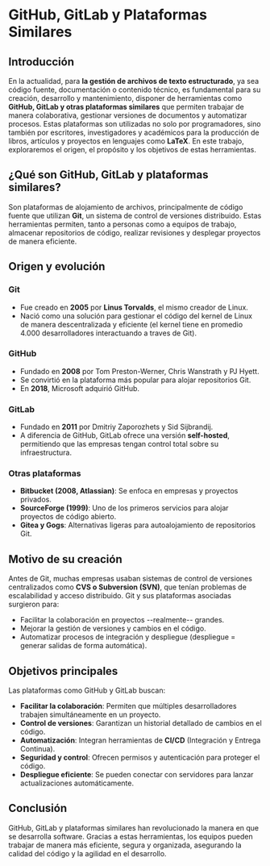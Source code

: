 # GitHub, GitLab y Plataformas Similares


## Introducción

En la actualidad, para **la gestión de archivos de texto estructurado**, ya sea código fuente, documentación o contenido técnico, es fundamental para su creación, desarrollo y mantenimiento, disponer de herramientas como **GitHub, GitLab y otras plataformas similares** que permiten trabajar de manera colaborativa, gestionar versiones de documentos y automatizar procesos. Estas plataformas son utilizadas no solo por programadores, sino también por escritores, investigadores y académicos para la producción de libros, artículos y proyectos en lenguajes como **LaTeX**. En este trabajo, exploraremos el origen, el propósito y los objetivos de estas herramientas.  

## ¿Qué son GitHub, GitLab y plataformas similares?  
Son plataformas de alojamiento de archivos, principalmente de código fuente que utilizan **Git**, un sistema de control de versiones distribuido. Estas herramientas permiten, tanto a personas como a equipos de trabajo, almacenar repositorios de código, realizar revisiones y desplegar proyectos de manera eficiente.

## Origen y evolución  

### Git  
- Fue creado en **2005** por **Linus Torvalds**, el mismo creador de Linux.  
- Nació como una solución para gestionar el código del kernel de Linux de manera descentralizada y eficiente (el kernel tiene en promedio 4.000 desarrolladores interactuando a traves de Git).  

### GitHub  
- Fundado en **2008** por Tom Preston-Werner, Chris Wanstrath y PJ Hyett.  
- Se convirtió en la plataforma más popular para alojar repositorios Git.  
- En **2018**, Microsoft adquirió GitHub.  

### GitLab  
- Fundado en **2011** por Dmitriy Zaporozhets y Sid Sijbrandij.  
- A diferencia de GitHub, GitLab ofrece una versión **self-hosted**, permitiendo que las empresas tengan control total sobre su infraestructura.  

### Otras plataformas  
- **Bitbucket (2008, Atlassian)**: Se enfoca en empresas y proyectos privados.  
- **SourceForge (1999)**: Uno de los primeros servicios para alojar proyectos de código abierto.  
- **Gitea y Gogs**: Alternativas ligeras para autoalojamiento de repositorios Git.  

## Motivo de su creación  
Antes de Git, muchas empresas usaban sistemas de control de versiones centralizados como **CVS o Subversion (SVN)**, que tenían problemas de escalabilidad y acceso distribuido. Git y sus plataformas asociadas surgieron para:  
- Facilitar la colaboración en proyectos --realmente-- grandes.  
- Mejorar la gestión de versiones y cambios en el código.  
- Automatizar procesos de integración y despliegue (despliegue = generar salidas de forma automática).  

## Objetivos principales  
Las plataformas como GitHub y GitLab buscan:  
- **Facilitar la colaboración**: Permiten que múltiples desarrolladores trabajen simultáneamente en un proyecto.  
- **Control de versiones**: Garantizan un historial detallado de cambios en el código.  
- **Automatización**: Integran herramientas de **CI/CD** (Integración y Entrega Continua).  
- **Seguridad y control**: Ofrecen permisos y autenticación para proteger el código.  
- **Despliegue eficiente**: Se pueden conectar con servidores para lanzar actualizaciones automáticamente.  

## Conclusión  
GitHub, GitLab y plataformas similares han revolucionado la manera en que se desarrolla software. Gracias a estas herramientas, los equipos pueden trabajar de manera más eficiente, segura y organizada, asegurando la calidad del código y la agilidad en el desarrollo.
